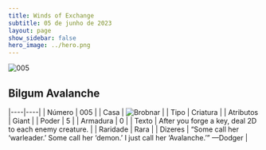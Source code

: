 ```yaml
---
title: Winds of Exchange
subtitle: 05 de junho de 2023
layout: page
show_sidebar: false
hero_image: ../hero.png
---
```


![005](https://mastervault-storage-prod.s3.amazonaws.com/media/card_front/en/600_005_05e491a22bdd_en.png)


## Bilgum Avalanche

|----|----|
| Número | 005 |
| Casa | ![Brobnar](https://archonarcana.com/images/thumb/e/e0/Brobnar.png/22px-Brobnar.png "Brobnar") |
| Tipo | Criatura |
| Atributos | Giant |
| Poder | 5 |
| Armadura | 0 |
| Texto | After you forge a key, deal 2D to each enemy creature.  |
| Raridade | Rara |
| Dizeres | “Some call her ‘warleader.’ Some call her ‘demon.’ I just call her ‘Avalanche.’” —Dodger  |
